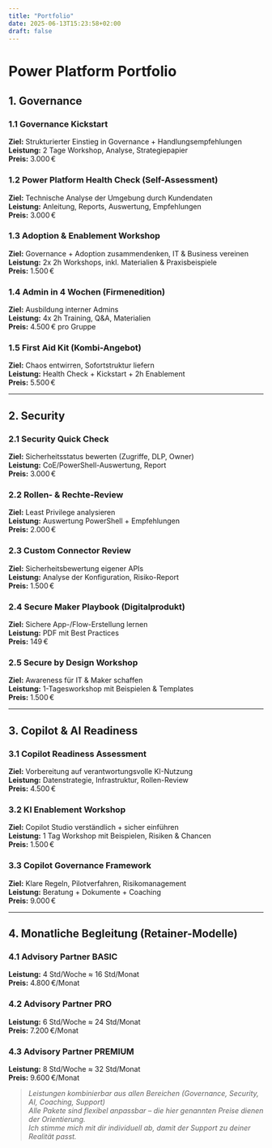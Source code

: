 ```yaml
---
title: "Portfolio"
date: 2025-06-13T15:23:58+02:00
draft: false
---
```


# Power Platform Portfolio

## 1. Governance

### 1.1 Governance Kickstart
**Ziel:** Strukturierter Einstieg in Governance + Handlungsempfehlungen  
**Leistung:** 2 Tage Workshop, Analyse, Strategiepapier  
**Preis:** 3.000 €

### 1.2 Power Platform Health Check (Self-Assessment)
**Ziel:** Technische Analyse der Umgebung durch Kundendaten  
**Leistung:** Anleitung, Reports, Auswertung, Empfehlungen  
**Preis:** 3.000 €

### 1.3 Adoption & Enablement Workshop
**Ziel:** Governance + Adoption zusammendenken, IT & Business vereinen  
**Leistung:** 2x 2h Workshops, inkl. Materialien & Praxisbeispiele  
**Preis:** 1.500 €

### 1.4 Admin in 4 Wochen (Firmenedition)
**Ziel:** Ausbildung interner Admins  
**Leistung:** 4x 2h Training, Q&A, Materialien  
**Preis:** 4.500 € pro Gruppe

### 1.5 First Aid Kit (Kombi-Angebot)
**Ziel:** Chaos entwirren, Sofortstruktur liefern  
**Leistung:** Health Check + Kickstart + 2h Enablement  
**Preis:** 5.500 €

---

## 2. Security

### 2.1 Security Quick Check
**Ziel:** Sicherheitsstatus bewerten (Zugriffe, DLP, Owner)  
**Leistung:** CoE/PowerShell-Auswertung, Report  
**Preis:** 3.000 €

### 2.2 Rollen- & Rechte-Review
**Ziel:** Least Privilege analysieren  
**Leistung:** Auswertung PowerShell + Empfehlungen  
**Preis:** 2.000 €

### 2.3 Custom Connector Review
**Ziel:** Sicherheitsbewertung eigener APIs  
**Leistung:** Analyse der Konfiguration, Risiko-Report  
**Preis:** 1.500 €

### 2.4 Secure Maker Playbook (Digitalprodukt)
**Ziel:** Sichere App-/Flow-Erstellung lernen  
**Leistung:** PDF mit Best Practices  
**Preis:** 149 €

### 2.5 Secure by Design Workshop
**Ziel:** Awareness für IT & Maker schaffen  
**Leistung:** 1-Tagesworkshop mit Beispielen & Templates  
**Preis:** 1.500 €

---

## 3. Copilot & AI Readiness

### 3.1 Copilot Readiness Assessment
**Ziel:** Vorbereitung auf verantwortungsvolle KI-Nutzung  
**Leistung:** Datenstrategie, Infrastruktur, Rollen-Review  
**Preis:** 4.500 €

### 3.2 KI Enablement Workshop
**Ziel:** Copilot Studio verständlich + sicher einführen  
**Leistung:** 1 Tag Workshop mit Beispielen, Risiken & Chancen  
**Preis:** 1.500 €

### 3.3 Copilot Governance Framework
**Ziel:** Klare Regeln, Pilotverfahren, Risikomanagement  
**Leistung:** Beratung + Dokumente + Coaching  
**Preis:** 9.000 €

---

## 4. Monatliche Begleitung (Retainer-Modelle)

### 4.1 Advisory Partner BASIC
**Leistung:** 4 Std/Woche ≈ 16 Std/Monat  
**Preis:** 4.800 €/Monat

### 4.2 Advisory Partner PRO
**Leistung:** 6 Std/Woche ≈ 24 Std/Monat  
**Preis:** 7.200 €/Monat

### 4.3 Advisory Partner PREMIUM
**Leistung:** 8 Std/Woche ≈ 32 Std/Monat  
**Preis:** 9.600 €/Monat

> *Leistungen kombinierbar aus allen Bereichen (Governance, Security, AI, Coaching, Support)*  
> *Alle Pakete sind flexibel anpassbar – die hier genannten Preise dienen der Orientierung.  
Ich stimme mich mit dir individuell ab, damit der Support zu deiner Realität passt.*
